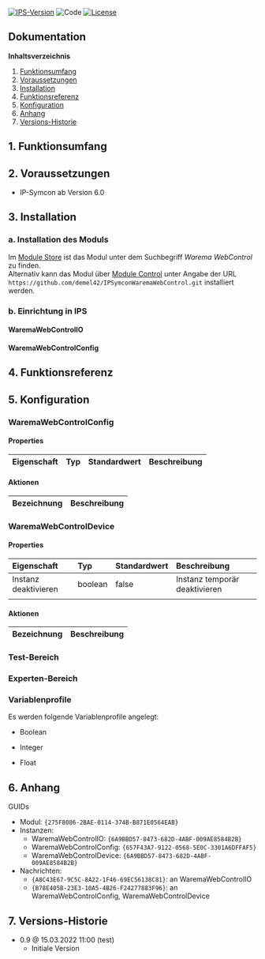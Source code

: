 [![IPS-Version](https://img.shields.io/badge/Symcon_Version-6.0+-red.svg)](https://www.symcon.de/service/dokumentation/entwicklerbereich/sdk-tools/sdk-php/)
![Code](https://img.shields.io/badge/Code-PHP-blue.svg)
[![License](https://img.shields.io/badge/License-CC%20BY--NC--SA%204.0-green.svg)](https://creativecommons.org/licenses/by-nc-sa/4.0/)

## Dokumentation

**Inhaltsverzeichnis**

1. [Funktionsumfang](#1-funktionsumfang)
2. [Voraussetzungen](#2-voraussetzungen)
3. [Installation](#3-installation)
4. [Funktionsreferenz](#4-funktionsreferenz)
5. [Konfiguration](#5-konfiguration)
6. [Anhang](#6-anhang)
7. [Versions-Historie](#7-versions-historie)

## 1. Funktionsumfang

## 2. Voraussetzungen

- IP-Symcon ab Version 6.0

## 3. Installation

### a. Installation des Moduls

Im [Module Store](https://www.symcon.de/service/dokumentation/komponenten/verwaltungskonsole/module-store/) ist das Modul unter dem Suchbegriff *Warema WebControl* zu finden.<br>
Alternativ kann das Modul über [Module Control](https://www.symcon.de/service/dokumentation/modulreferenz/module-control/) unter Angabe der URL `https://github.com/demel42/IPSymconWaremaWebControl.git` installiert werden.

### b. Einrichtung in IPS

#### WaremaWebControlIO
#### WaremaWebControlConfig

## 4. Funktionsreferenz

## 5. Konfiguration

### WaremaWebControlConfig

#### Properties

| Eigenschaft               | Typ      | Standardwert | Beschreibung |
| :------------------------ | :------  | :----------- | :----------- |

#### Aktionen

| Bezeichnung                | Beschreibung |
| :------------------------- | :----------- |


### WaremaWebControlDevice

#### Properties

| Eigenschaft               | Typ      | Standardwert | Beschreibung |
| :------------------------ | :------  | :----------- | :----------- |
| Instanz deaktivieren      | boolean  | false        | Instanz temporär deaktivieren |
|                           |          |              | |

#### Aktionen

| Bezeichnung                | Beschreibung |
| :------------------------- | :----------- |

### Test-Bereich

### Experten-Bereich

### Variablenprofile

Es werden folgende Variablenprofile angelegt:
* Boolean<br>

* Integer<br>

* Float<br>

## 6. Anhang

GUIDs
- Modul: `{275F8086-2BAE-0114-374B-B871E0564EAB}`
- Instanzen:
  - WaremaWebControlIO: `{6A9BBD57-8473-682D-4ABF-009AE8584B2B}`
  - WaremaWebControlConfig: `{657F43A7-9122-0568-5E0C-3301A6DFFAF5}`
  - WaremaWebControlDevice: `{6A9BBD57-8473-682D-4ABF-009AE8584B2B}`
- Nachrichten:
  - `{A8C43E67-9C5C-8A22-1F46-69EC56138C81}`: an WaremaWebControlIO
  - `{B78E405B-23E3-10A5-4B26-F24277883F96}`: an WaremaWebControlConfig, WaremaWebControlDevice

## 7. Versions-Historie

- 0.9 @ 15.03.2022 11:00 (test)
  - Initiale Version
